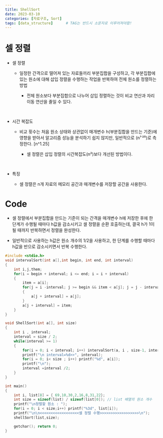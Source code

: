 ```yaml
---
title: ShellSort
date: 2023-03-10
categories: [자료구조, Sort]
tags: [data_structure]		# TAG는 반드시 소문자로 이루어져야함!
---
```


셀 정렬
============

* 셀 정렬

  * 일정한 간격으로 떨어져 있는 자료들끼리 부분집합을 구성하고, 각 부분집합에 있는 원소에 대해 삽입 정렬을 수행하는 작업을 반복하여 전체 원소를 정렬하는 방법

    * 전체 원소보다 부분집합으로 나누어 삽입 정렬하는 것이 비교 연산과 자리 이동 연산을 줄일 수 있다.

  

<br>

* 시간 복잡도

  * 비교 횟수는 처음 원소 상태와 상관없이 매개변수 h(부분집합을 만드는 기준)에 영향을 받아서 알고리즘 성능을 분석하기 쉽지 않지만, 일반적으로 (n¹˙²⁵)로 측정한다. \[n^1.25]
  
    * 셀 정렬은 삽입 정렬의 시간복잡도(n²)보다 개선된 방법이다.

<br>

* 특징

    * 셀 정렬은 n개 자료의 메모리 공간과 매개변수를 저장할 공간을 사용한다.

Code
================

* 셀 정렬에서 부분집합을 만드는 기준이 되는 간격을 매개변수 h에 저장한 후에 한 단계가 수행될 때마다 h값을 감소시키고 셀 정렬을 순환 호출하는데, 결국 h가 1이 될 때까지 반복하면서 정렬을 완성한다.

* 일반적으로 사용하는 h값은 원소 개수의 1/2을 사용하고, 한 단계를 수행할 때마다 h값을 반으로 감소시키면서 반복 수행한다.

```c++
#include <stdio.h>
void intervalSort(int a[],int begin, int end, int interval)
{
    int i,j,them;
    for(i = begin + interval; i <= end; i = i + interval)
    {
        item = a[i];
        for(j = i -interval; j >= begin && item < a[j]; j = j - interval)
        {
            a[j + interval] = a[j];
        }
        a[j + interval] = item;
    }
}

void ShellSort(int a[], int size)
{
    int i , interval;
    interval = size / 2;
    while(interval >= 1) 
    {
        for(i = 0; i < interval; i++) intervalSort(a, i , size-1, interval);
        printf("\n interval=%d>>", interval);
        for(i = 0; i< size ; i++) printf("%d", a[i]);
        printf("\n");
        interval =interval /2;
    }
}

int main()
{
    int i, list[8] = { 69,10,30,2,16,8,31,22};
    int size = sizeof(list) / sizeof(list[0]); // list 배열의 원소 개수
    printf("\n정렬할 원소 : ");
    for(i = 0; i < size;i++) printf("%3d", list[i]);
    printf("\n\n<<<<<<<<<<<<<<<<<<셀 정렬 수행>>>>>>>>>>>>>>>>>>\n");
    shellSort(list,size);

    getchar(); return 0;
}
```